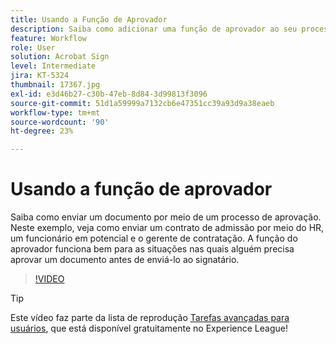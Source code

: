 ```yaml
---
title: Usando a Função de Aprovador
description: Saiba como adicionar uma função de aprovador ao seu processo de aprovação de contrato
feature: Workflow
role: User
solution: Acrobat Sign
level: Intermediate
jira: KT-5324
thumbnail: 17367.jpg
exl-id: e3d46b27-c30b-47eb-8d84-3d99813f3096
source-git-commit: 51d1a59999a7132cb6e47351cc39a93d9a38eaeb
workflow-type: tm+mt
source-wordcount: '90'
ht-degree: 23%

---
```


# Usando a função de aprovador

Saiba como enviar um documento por meio de um processo de aprovação. Neste exemplo, veja como enviar um contrato de admissão por meio do HR, um funcionário em potencial e o gerente de contratação. A função do aprovador funciona bem para as situações nas quais alguém precisa aprovar um documento antes de enviá-lo ao signatário.

>[!VIDEO](https://video.tv.adobe.com/v/3412550?quality=12&learn=on&hidetitle=true&captions=por_br)

>[!TIP]
>
>Este vídeo faz parte da lista de reprodução [Tarefas avançadas para usuários](https://experienceleague.adobe.com/pt-br/playlists/acrobat-sign-get-started-business-users), que está disponível gratuitamente no Experience League!


